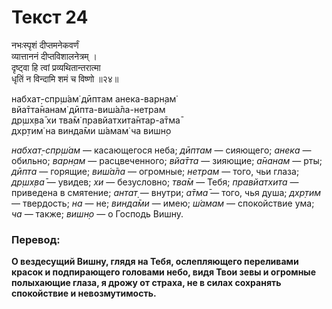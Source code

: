 # Текст 24

नभःस्पृशं दीप्तमनेकवर्णं  
व्यात्ताननं दीप्तविशालनेत्रम् ।  
दृष्ट्वा हि त्वां प्रव्यथितान्तरात्मा  
धृतिं न विन्दामि शमं च विष्णो ॥२४॥

набхат̣-спр̣ш́ам̇ дӣптам анека-варн̣ам̇  
вйа̄тта̄нанам̇ дӣпта-виш́а̄ла-нетрам  
др̣шх̣ва̄ хи тва̄м̇ правйатхита̄нтар-а̄тма̄  
дхр̣тим̇ на винда̄ми ш́амам̇ ча вишн̣о

_набхат̣-спр̣ш́ам_ — касающегося неба; _дӣптам_ — сияющего; _анека_ — обильно; _варн̣ам_ — расцвеченного; _вйа̄тта_ — зияющие; _а̄нанам_ — рты; _дӣпта_ — горящие; _виш́а̄ла_ — огромные; _нетрам_ — того, чьи глаза; _др̣шх̣ва̄_ — увидев; _хи_ — безусловно; _тва̄м_ — Тебя; _правйатхита_ — приведена в смятение; _антат̣_ — внутри; _а̄тма̄_ — того, чья душа; _дхр̣тим_ — твердость; _на_ — не; _винда̄ми_ — имею; _ш́амам_ — спокойствие ума; _ча_ — также; _вишн̣о_ — о Господь Вишну.

### Перевод:

**О вездесущий Вишну, глядя на Тебя, ослепляющего переливами красок и подпирающего головами небо, видя Твои зевы и огромные полыхающие глаза, я дрожу от страха, не в силах сохранять спокойствие и невозмутимость.**